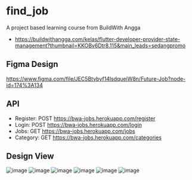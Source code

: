 # find_job

A project based learning course from BuildWith Angga
* https://buildwithangga.com/kelas/flutter-developer-provider-state-management?thumbnail=KKOBv6Dtr8.115&main_leads=sedangpromo

## Figma Design
https://www.figma.com/file/JEC5Btybyf14lsdquejW8n/Future-Job?node-id=174%3A134

## API
* Register: POST https://bwa-jobs.herokuapp.com/register
* Login: POST https://bwa-jobs.herokuapp.com/login
* Jobs: GET https://bwa-jobs.herokuapp.com/jobs 
* Category: GET https://bwa-jobs.herokuapp.com/categories

## Design View

![image](https://user-images.githubusercontent.com/73772152/145163774-5ce819f3-eb57-4b02-addf-5e59bee5dfdc.png)
![image](https://user-images.githubusercontent.com/73772152/145163962-87aa3e4f-5070-4723-8612-d65200ce43b1.png)
![image](https://user-images.githubusercontent.com/73772152/145164020-e0d317be-aad3-4d79-98d4-e0ef309f0871.png)
![image](https://user-images.githubusercontent.com/73772152/145164298-a7552c16-bbd7-4723-810d-91325da722f4.png)
![image](https://user-images.githubusercontent.com/73772152/145164371-b2d949a3-8ce4-44b6-9b11-0b40bee954f7.png)
![image](https://user-images.githubusercontent.com/73772152/145164410-04663e9f-e49a-4bd8-8062-33ad6514fc7e.png)

